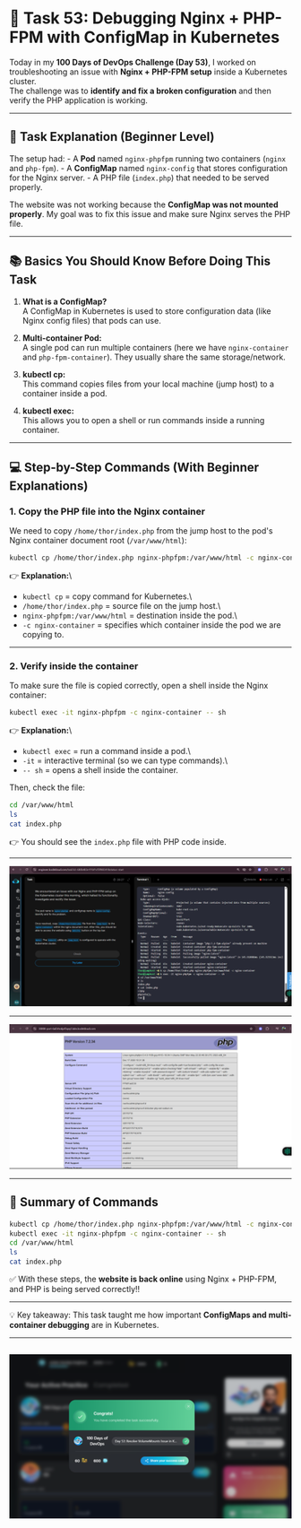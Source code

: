 # 🚀 Task 53: Debugging Nginx + PHP-FPM with ConfigMap in Kubernetes

Today in my **100 Days of DevOps Challenge (Day 53)**, I worked on
troubleshooting an issue with **Nginx + PHP-FPM setup** inside a
Kubernetes cluster.\
The challenge was to **identify and fix a broken configuration** and
then verify the PHP application is working.

------------------------------------------------------------------------

## 📝 Task Explanation (Beginner Level)

The setup had: - A **Pod** named `nginx-phpfpm` running two containers
(`nginx` and `php-fpm`). - A **ConfigMap** named `nginx-config` that
stores configuration for the Nginx server. - A PHP file (`index.php`)
that needed to be served properly.

The website was not working because the **ConfigMap was not mounted
properly**. My goal was to fix this issue and make sure Nginx serves the
PHP file.

------------------------------------------------------------------------

## 📚 Basics You Should Know Before Doing This Task

1. **What is a ConfigMap?**\
    A ConfigMap in Kubernetes is used to store configuration data (like
    Nginx config files) that pods can use.

2. **Multi-container Pod:**\
    A single pod can run multiple containers (here we have
    `nginx-container` and `php-fpm-container`). They usually share the
    same storage/network.

3. **kubectl cp:**\
    This command copies files from your local machine (jump host) to a
    container inside a pod.

4. **kubectl exec:**\
    This allows you to open a shell or run commands inside a running
    container.

------------------------------------------------------------------------

## 💻 Step-by-Step Commands (With Beginner Explanations)

### 1. Copy the PHP file into the Nginx container

We need to copy `/home/thor/index.php` from the jump host to the pod's
Nginx container document root (`/var/www/html`):

``` bash
kubectl cp /home/thor/index.php nginx-phpfpm:/var/www/html -c nginx-container
```

👉 **Explanation:**\

- `kubectl cp` = copy command for Kubernetes.\
- `/home/thor/index.php` = source file on the jump host.\
- `nginx-phpfpm:/var/www/html` = destination inside the pod.\
- `-c nginx-container` = specifies which container inside the pod we are
copying to.

------------------------------------------------------------------------

### 2. Verify inside the container

To make sure the file is copied correctly, open a shell inside the Nginx
container:

``` bash
kubectl exec -it nginx-phpfpm -c nginx-container -- sh
```

👉 **Explanation:**\

- `kubectl exec` = run a command inside a pod.\
- `-it` = interactive terminal (so we can type commands).\
- `-- sh` = opens a shell inside the container.

Then, check the file:

``` bash
cd /var/www/html
ls
cat index.php
```

👉 You should see the `index.php` file with PHP code inside.

---
![Task Completion Screenshot 2](assets/Screenshot%202025-09-29%20195537.png)

---
![Task Completion Screenshot 3](assets/Screenshot%202025-09-29%20195550.png)

---

## 🏁 Summary of Commands

``` bash
kubectl cp /home/thor/index.php nginx-phpfpm:/var/www/html -c nginx-container
kubectl exec -it nginx-phpfpm -c nginx-container -- sh
cd /var/www/html
ls
cat index.php
```

✅ With these steps, the **website is back online** using Nginx +
PHP-FPM, and PHP is being served correctly!!

------------------------------------------------------------------------

💡 Key takeaway: This task taught me how important **ConfigMaps and
multi-container debugging** are in Kubernetes.

---

![Task Completion Screenshot 1](assets/Screenshot%202025-09-29%20200017.png)
---

